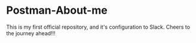 # Postman-About-me
This is my first official repository, and it's configuration to Slack. Cheers to the journey ahead!!!
